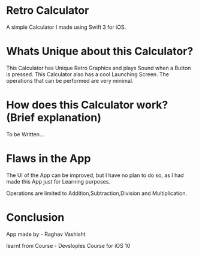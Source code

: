 # Retro Calculator
A simple Calculator I made using Swift 3 for iOS.


# Whats Unique about this Calculator?
This Calculator has Unique Retro Graphics and plays Sound when a Button is pressed.
This Calculator also has a cool Launching Screen.
The operations that can be performed are very minimal.

# How does this Calculator work? (Brief explanation)

To be Written...


# Flaws in the App
The UI of the App can be improved, but I have no plan to do so, as I had made this App just for Learning purposes.

Operations are limited to Addition,Subtraction,Division and Multiplication.


# Conclusion

App made by - Raghav Vashisht

learnt from Course - Devsloples Course for iOS 10 
